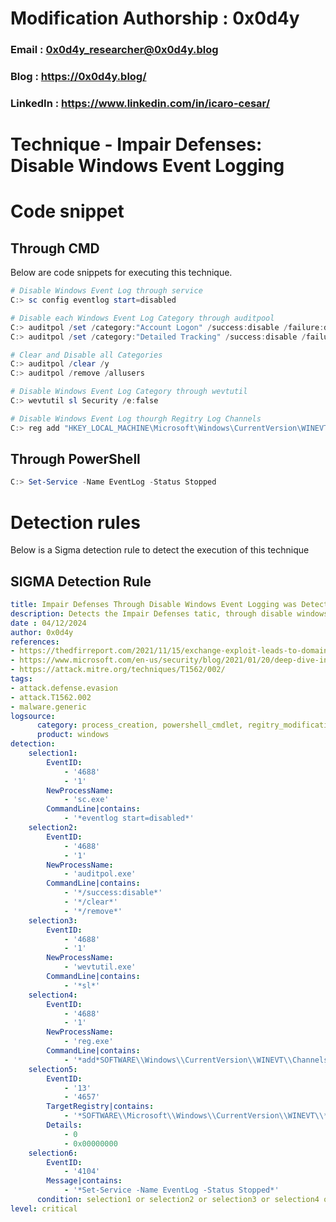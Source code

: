 # Modification Authorship : 0x0d4y
### Email    : 0x0d4y_researcher@0x0d4y.blog
### Blog     : https://0x0d4y.blog/
### LinkedIn : https://www.linkedin.com/in/icaro-cesar/

# Technique - Impair Defenses: Disable Windows Event Logging

# Code snippet

## Through CMD

Below are code snippets for executing this technique.

```powershell
# Disable Windows Event Log through service
C:> sc config eventlog start=disabled

# Disable each Windows Event Log Category through auditpool
C:> auditpol /set /category:"Account Logon" /success:disable /failure:disable
C:> auditpol /set /category:"Detailed Tracking" /success:disable /failure:disable

# Clear and Disable all Categories
C:> auditpol /clear /y
C:> auditpol /remove /allusers

# Disable Windows Event Log Category through wevtutil
C:> wevtutil sl Security /e:false

# Disable Windows Event Log thourgh Regitry Log Channels
C:> reg add "HKEY_LOCAL_MACHINE\Microsoft\Windows\CurrentVersion\WINEVT\Channels\<anychannel>" /v Enabled /t REG_DWORD /d 0 /f
```

## Through PowerShell

```powershell
C:> Set-Service -Name EventLog -Status Stopped
```

# Detection rules

Below is a Sigma detection rule to detect the execution of this technique

## SIGMA Detection Rule

```yaml
title: Impair Defenses Through Disable Windows Event Logging was Detected
description: Detects the Impair Defenses tatic, through disable windows event logging technique
date : 04/12/2024
author: 0x0d4y
references:
- https://thedfirreport.com/2021/11/15/exchange-exploit-leads-to-domain-wide-ransomware/
- https://www.microsoft.com/en-us/security/blog/2021/01/20/deep-dive-into-the-solorigate-second-stage-activation-from-sunburst-to-teardrop-and-raindrop/
- https://attack.mitre.org/techniques/T1562/002/
tags:
- attack.defense.evasion
- attack.T1562.002
- malware.generic
logsource:
      category: process_creation, powershell_cmdlet, regitry_modification
      product: windows
detection:
    selection1:
        EventID:
            - '4688'
            - '1'
        NewProcessName:
            - 'sc.exe'    
        CommandLine|contains:
            - '*eventlog start=disabled*'
    selection2:
        EventID:
            - '4688'
            - '1'
        NewProcessName:
            - 'auditpol.exe'
        CommandLine|contains:
            - '*/success:disable*'
            - '*/clear*'
            - '*/remove*'
    selection3:
        EventID:
            - '4688'
            - '1'
        NewProcessName:
            - 'wevtutil.exe'
        CommandLine|contains:
            - '*sl*'
    selection4:
        EventID:
            - '4688'
            - '1'
        NewProcessName:
            - 'reg.exe'
        CommandLine|contains:
            - '*add*SOFTWARE\\Windows\\CurrentVersion\\WINEVT\\Channels\\*REG_DWORD /d 0*'
    selection5:
        EventID:
            - '13'
            - '4657'
        TargetRegistry|contains:
            - '*SOFTWARE\\Microsoft\\Windows\\CurrentVersion\\WINEVT\\*'
        Details:
            - 0
            - 0x00000000
    selection6:
        EventID:
            - '4104'
        Message|contains:
            - '*Set-Service -Name EventLog -Status Stopped*'
      condition: selection1 or selection2 or selection3 or selection4 or selection5 or selection6
level: critical
```